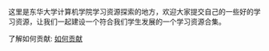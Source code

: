 这里是东华大学计算机学院学习资源探索的地方，欢迎大家提交自己的一些好的学习资源，让我们一起建设一个符合我们学生发展的一个学习资源合集。

了解如何贡献: [如何贡献](https://github.com/dhucst/awesome-courses/tree/master/%E5%9B%A2%E9%98%9F%E5%8D%8F%E4%BD%9C%E6%8C%87%E5%8D%97)
